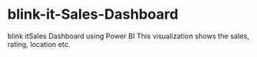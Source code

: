 # blink-it-Sales-Dashboard
blink itSales Dashboard using Power BI
This visualization shows the sales, rating, location etc.

